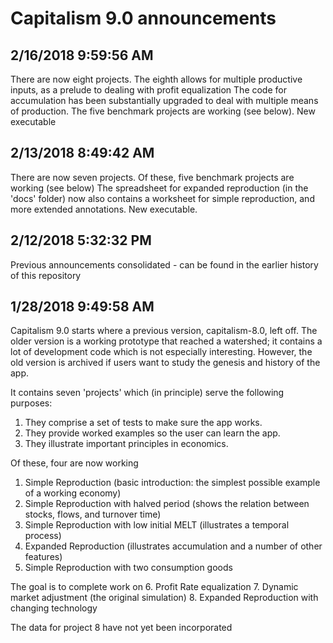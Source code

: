 # Capitalism 9.0 announcements

## 2/16/2018 9:59:56 AM 

There are now eight projects. The eighth allows for multiple productive inputs, as a prelude to dealing with profit equalization
The code for accumulation has been substantially upgraded to deal with multiple means of production.
The five benchmark projects are working (see below).
New executable

## 2/13/2018 8:49:42 AM 

There are now seven projects.
Of these, five benchmark projects are working (see below)
The spreadsheet for expanded reproduction (in the 'docs' folder) now also contains a worksheet for simple reproduction, and more extended annotations.
New executable.

## 2/12/2018 5:32:32 PM 
Previous announcements consolidated  - can be found in the earlier history of this repository

## 1/28/2018 9:49:58 AM

Capitalism 9.0 starts where a previous version, capitalism-8.0, left off. The older version is a working prototype that reached a watershed; it contains a lot of development code which is not especially interesting. However, the old version is archived if users want to study the genesis and history of the app.

It contains seven 'projects' which (in principle) serve the following purposes:

1. They  comprise a set of tests to make sure the app works.
2. They provide worked examples so the user can learn the app.
3. They illustrate important principles in economics.

Of these, four are now working
1. Simple Reproduction (basic introduction: the simplest possible example of a working economy)
2. Simple Reproduction with halved period (shows the relation between stocks, flows, and turnover time)
3. Simple Reproduction with low initial MELT (illustrates a temporal process)
4. Expanded Reproduction (illustrates accumulation and a number of other features)
5. Simple Reproduction with two consumption goods

The goal is to complete work on
6. Profit Rate equalization
7. Dynamic market adjustment (the original simulation)
8. Expanded Reproduction with changing technology

The data for project 8 have not yet been incorporated

